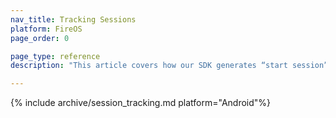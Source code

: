 ```yaml
---
nav_title: Tracking Sessions
platform: FireOS
page_order: 0

page_type: reference
description: "This article covers how our SDK generates “start session” and “close session” data points that account for session length and session counts viewable within the Braze Dashboard."

---
```


{% include archive/session_tracking.md platform="Android"%}
